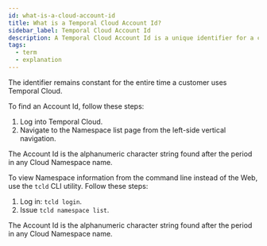```yaml
---
id: what-is-a-cloud-account-id
title: What is a Temporal Cloud Account Id?
sidebar_label: Temporal Cloud Account Id
description: A Temporal Cloud Account Id is a unique identifier for a customer.
tags:
  - term
  - explanation
---
```


The identifier remains constant for the entire time a customer uses Temporal Cloud.

To find an Account Id, follow these steps:

1. Log into Temporal Cloud.
2. Navigate to the Namespace list page from the left-side vertical navigation.

The Account Id is the alphanumeric character string found after the period in any Cloud Namespace name.

To view Namespace information from the command line instead of the Web, use the `tcld` CLI utility.
Follow these steps:
1. Log in: `tcld login`.
2. Issue `tcld namespace list`.

The Account Id is the alphanumeric character string found after the period in any Cloud Namespace name.
